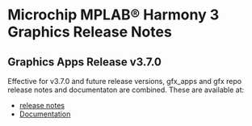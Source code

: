 # Microchip MPLAB® Harmony 3 Graphics Release Notes
## Graphics Apps Release v3.7.0


Effective for v3.7.0 and future release versions, gfx_apps and gfx repo release notes and documentaton are combined. These are available at:
* [release notes](https://github.com/automaate/gen2_wiki_sandbox/blob/master/release_notes.md)
* [Documentation]()
